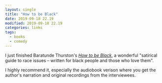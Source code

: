 ```yaml
---
layout: single
title: "How to be Black"
date: 2019-09-18 22.19
modified: 2019-09-18 22.19
categories: links
tags:
  - books
  - comedy
---
```


I just finished Baratunde Thurston's [*How to be Black*](https://howtobeblack.me/),
a wonderful "satirical guide to race issues – written for black people and those who love them".

I highly recommend it, especially the audiobook verison where you get the author's narration and original recordings from the interviewees.
